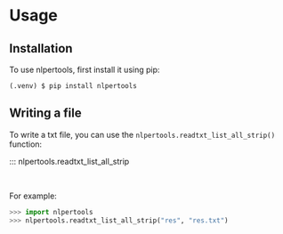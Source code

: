 Usage
=====

Installation
------------

To use nlpertools, first install it using pip:

```console
(.venv) $ pip install nlpertools
```

Writing a file
----------------

To write a txt file, you can use the
`nlpertools.readtxt_list_all_strip()` function:

::: nlpertools.readtxt_list_all_strip


<br>


For example:

```python
>>> import nlpertools
>>> nlpertools.readtxt_list_all_strip("res", "res.txt")
```
